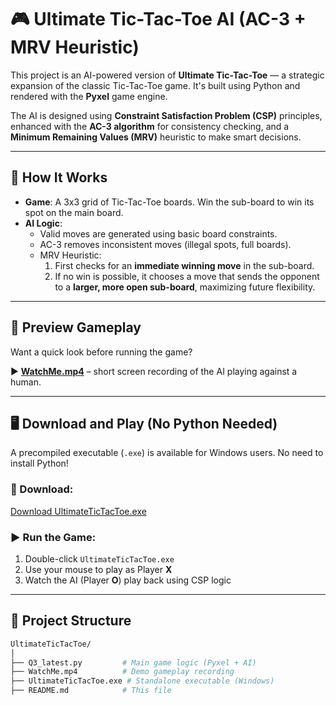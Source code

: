 # 🎮 Ultimate Tic-Tac-Toe AI (AC-3 + MRV Heuristic)

This project is an AI-powered version of **Ultimate Tic-Tac-Toe** — a strategic expansion of the classic Tic-Tac-Toe game. It's built using Python and rendered with the **Pyxel** game engine.

The AI is designed using **Constraint Satisfaction Problem (CSP)** principles, enhanced with the **AC-3 algorithm** for consistency checking, and a **Minimum Remaining Values (MRV)** heuristic to make smart decisions.

---

## 🧠 How It Works

- **Game**: A 3x3 grid of Tic-Tac-Toe boards. Win the sub-board to win its spot on the main board.
- **AI Logic**:
  - Valid moves are generated using basic board constraints.
  - AC-3 removes inconsistent moves (illegal spots, full boards).
  - MRV Heuristic:
    1. First checks for an **immediate winning move** in the sub-board.
    2. If no win is possible, it chooses a move that sends the opponent to a **larger, more open sub-board**, maximizing future flexibility.

---

## 🎥 Preview Gameplay

Want a quick look before running the game?

▶️ [**WatchMe.mp4**](./WatchMe.mp4) – short screen recording of the AI playing against a human.

---

## 🖥️ Download and Play (No Python Needed)

A precompiled executable (`.exe`) is available for Windows users. No need to install Python!

### 🔽 Download:
[Download UltimateTicTacToe.exe](https://github.com/tauhaimran/ultiimate-TicTacToe/releases/download/v1.0.0-beta.1.0/ult_tictactoe.exe)

### ▶️ Run the Game:
1. Double-click `UltimateTicTacToe.exe`
2. Use your mouse to play as Player **X**
3. Watch the AI (Player **O**) play back using CSP logic

---

## 📁 Project Structure

```bash
UltimateTicTacToe/
│
├── Q3_latest.py         # Main game logic (Pyxel + AI)
├── WatchMe.mp4          # Demo gameplay recording
├── UltimateTicTacToe.exe # Standalone executable (Windows)
├── README.md            # This file
